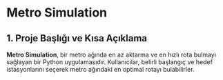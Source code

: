 # Metro Simulation

## 1. Proje Başlığı ve Kısa Açıklama
**Metro Simulation**, bir metro ağında en az aktarma ve en hızlı rota bulmayı sağlayan bir Python uygulamasıdır. Kullanıcılar, belirli başlangıç ve hedef istasyonlarını seçerek metro ağındaki en optimal rotayı bulabilirler.
